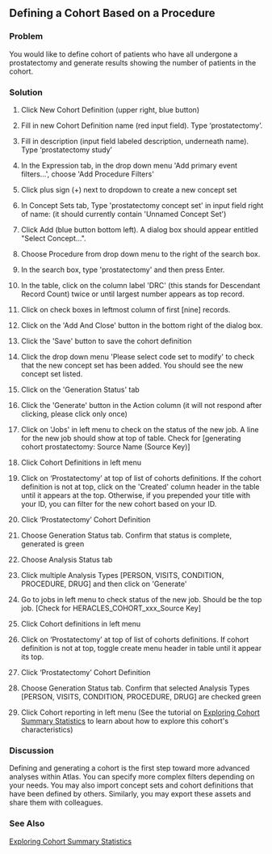 ## Defining a Cohort Based on a Procedure

### Problem

You would like to define cohort of patients who have all undergone a prostatectomy and generate results showing the number of patients in the cohort.

### Solution

1. Click New Cohort Definition (upper right, blue button)

1. Fill in new Cohort Definition name (red input field). Type ‘prostatectomy’.

1. Fill in description (input field labeled description, underneath name). Type ‘prostatectomy study’

1. In the Expression tab, in the drop down menu 'Add primary event filters...', choose 'Add Procedure Filters'

1. Click plus sign (+) next to dropdown to create a new concept set

1. In Concept Sets tab, Type 'prostatectomy concept set' in input field right of name: (it should currently contain 'Unnamed Concept Set')

1. Click Add (blue button bottom left). A dialog box should appear entitled "Select Concept...".

1. Choose Procedure from drop down menu to the right of the search box.

1. In the search box, type 'prostatectomy' and then press Enter.

1. In the table, click on the column label 'DRC' (this stands for Descendant Record Count) twice or until largest number appears as top record.

1. Click on check boxes in leftmost column of first [nine] records.

1. Click on the 'Add And Close' button in the bottom right of the dialog box.

1. Click the 'Save' button to save the cohort definition

1. Click the drop down menu 'Please select code set to modify' to check that the new concept set has been added.  You should see the new concept set listed.

1. Click on the 'Generation Status' tab

1. Click the 'Generate' button in the Action column (it will not respond after clicking, please click only once)

1. Click on 'Jobs' in left menu to check on the status of the new job. A line for the new job should show at top of table. Check for [generating cohort prostatectomy: Source Name (Source Key)]

1. Click Cohort Definitions in left menu

1. Click on ‘Prostatectomy’ at top of list of cohorts definitions. If the cohort definition is not at top, click on the 'Created' column header in the table until it appears at the top.  Otherwise, if you prepended your title with your ID, you can filter for the new cohort based on your ID.

1. Click ‘Prostatectomy’ Cohort Definition

1. Choose Generation Status tab. Confirm that status is complete, generated is green

1. Choose Analysis Status tab

1. Click multiple Analysis Types [PERSON, VISITS, CONDITION, PROCEDURE, DRUG] and then click on 'Generate'

1. Go to jobs in left menu to check status of the new job. Should be the top job. [Check for HERACLES_COHORT_xxx_Source Key]

1. Click Cohort definitions in left menu

1. Click on ‘Prostatectomy’ at top of list of cohorts definitions. If cohort definition is not at top, toggle create menu header in table until it appear its top.

1. Click ‘Prostatectomy’ Cohort Definition

1. Choose Generation Status tab. Confirm that selected Analysis Types [PERSON, VISITS, CONDITION, PROCEDURE, DRUG] are checked green

1. Click Cohort reporting in left menu (See the tutorial on [Exploring Cohort Summary Statistics](/Cookbook/Exploring_Cohort_Summary_Statistics.md) to learn about how to explore this cohort's characteristics)

### Discussion
Defining and generating a cohort is the first step toward more advanced analyses within Atlas. You can specify more complex filters depending on your needs. You may also import concept sets and cohort definitions that have been defined by others. Similarly, you may export these assets and share them with colleagues.

### See Also
[Exploring Cohort Summary Statistics](/Cookbook/Exploring_Cohort_Summary_Statistics.md)
